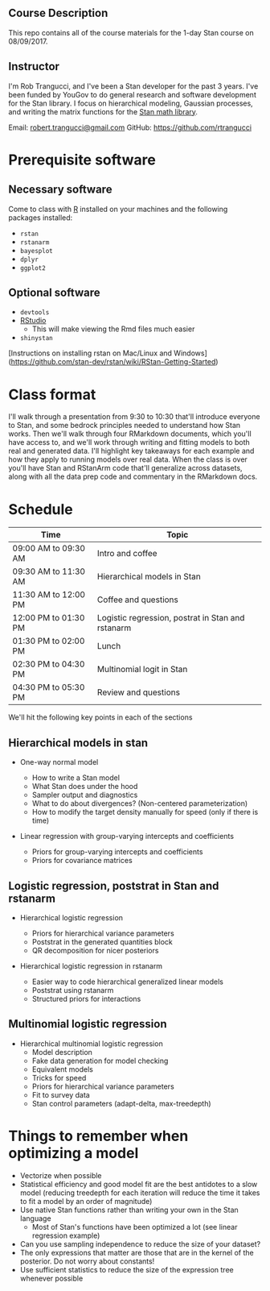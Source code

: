 ## Course Description

This repo contains all of the course materials for
the 1-day Stan course on 08/09/2017. 

## Instructor

I'm Rob Trangucci, and I've been a Stan developer for the 
past 3 years. I've been funded by YouGov to do general 
research and software development for the Stan library.
I focus on hierarchical modeling, Gaussian processes, 
and writing the matrix functions for the [Stan math library](https://github.com/stan-dev/math).

Email: <robert.trangucci@gmail.com>
GitHub: <https://github.com/rtrangucci>

# Prerequisite software

## Necessary software

Come to class with [R](https://cran.r-project.org)  installed on your machines
and the following packages installed:

* `rstan`
* `rstanarm`
* `bayesplot`
* `dplyr`
* `ggplot2`

## Optional software

* `devtools`
* [RStudio](https://www.rstudio.com) 
  * This will make viewing the Rmd files much easier
* `shinystan`

[Instructions on installing rstan on Mac/Linux and Windows] (https://github.com/stan-dev/rstan/wiki/RStan-Getting-Started)

# Class format

I'll walk through a presentation from 9:30 to 10:30 that'll introduce everyone
to Stan, and some bedrock principles needed to understand how Stan works. Then
we'll walk through four RMarkdown documents, which you'll have access to, and
we'll work through writing and fitting models to both real and generated data.
I'll highlight key takeaways for each example and how they apply to running
models over real data. When the class is over you'll have Stan and RStanArm
code that'll generalize across datasets, along with all the data prep code and
commentary in the RMarkdown docs.

# Schedule

 Time | Topic |
 -----| ------
 09:00 AM to 09:30 AM | Intro and coffee                                  
 09:30 AM to 11:30 AM | Hierarchical models in Stan                      
 11:30 AM to 12:00 PM | Coffee and questions                              
 12:00 PM to 01:30 PM | Logistic regression, postrat in Stan and rstanarm 
 01:30 PM to 02:00 PM | Lunch                                             
 02:30 PM to 04:30 PM | Multinomial logit in Stan                        
 04:30 PM to 05:30 PM | Review and questions                              

We'll hit the following key points in each of the sections

## Hierarchical models in stan

* One-way normal model
  * How to write a Stan model
  * What Stan does under the hood
  * Sampler output and diagnostics
  * What to do about divergences? (Non-centered parameterization)
  * How to modify the target density manually for speed (only if there is time)

* Linear regression with group-varying intercepts and coefficients
  * Priors for group-varying intercepts and coefficients
  * Priors for covariance matrices

## Logistic regression, poststrat in Stan and rstanarm

* Hierarchical logistic regression
  * Priors for hierarchical variance parameters
  * Poststrat in the generated quantities block
  * QR decomposition for nicer posteriors

* Hierarchical logistic regression in rstanarm
  * Easier way to code hierarchical generalized linear models
  * Poststrat using rstanarm
  * Structured priors for interactions

## Multinomial logistic regression

* Hierarchical multinomial logistic regression
  * Model description
  * Fake data generation for model checking
  * Equivalent models
  * Tricks for speed
  * Priors for hierarchical variance parameters
  * Fit to survey data
  * Stan control parameters (adapt-delta, max-treedepth)

# Things to remember when optimizing a model

* Vectorize when possible
* Statistical efficiency and good model fit are the best
antidotes to a slow model (reducing treedepth for each iteration
                           will reduce the time it takes to fit a model by an
                           order of magnitude)
* Use native Stan functions rather than writing your own in the Stan language
  * Most of Stan's functions have been optimized a lot (see linear regression example)
* Can you use sampling independence to reduce the size of your dataset?
* The only expressions that matter are those that are in the kernel of the
posterior. Do not worry about constants!
* Use sufficient statistics to reduce the size of the expression
tree whenever possible
